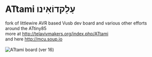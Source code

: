 ATtami עָלֵקדוֹאִינו
=================

fork of littlewire AVR based Vusb dev board and various other efforts around the ATtiny85 <br>
more at http://telavivmakers.org/index.php/ATtami<br>
and here http://mcu.soup.io<br>
<br>
<img src="https://imgur.com/bFW7Glk.png" alt="ATtami board (ver 16)">
